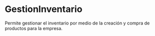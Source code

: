 # GestionInventario
Permite gestionar el inventario por medio de la creación y compra de productos para la empresa.
